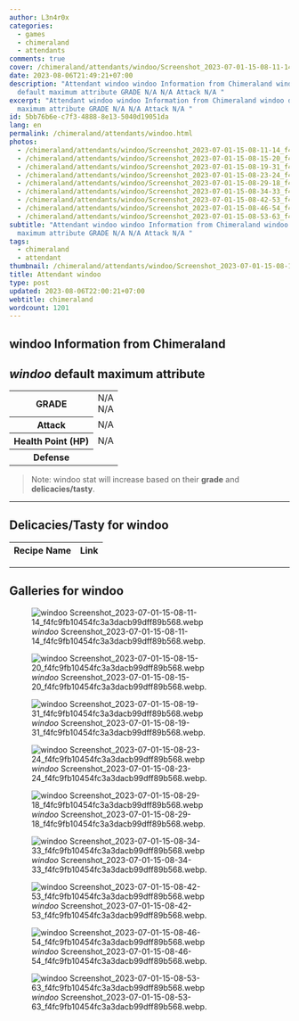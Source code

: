 ```yaml
---
author: L3n4r0x
categories:
  - games
  - chimeraland
  - attendants
comments: true
cover: /chimeraland/attendants/windoo/Screenshot_2023-07-01-15-08-11-14_f4fc9fb10454fc3a3dacb99dff89b568.webp
date: 2023-08-06T21:49:21+07:00
description: "Attendant windoo windoo Information from Chimeraland windoo
  default maximum attribute GRADE N/A N/A Attack N/A "
excerpt: "Attendant windoo windoo Information from Chimeraland windoo default
  maximum attribute GRADE N/A N/A Attack N/A "
id: 5bb76b6e-c7f3-4888-8e13-5040d19051da
lang: en
permalink: /chimeraland/attendants/windoo.html
photos:
  - /chimeraland/attendants/windoo/Screenshot_2023-07-01-15-08-11-14_f4fc9fb10454fc3a3dacb99dff89b568.webp
  - /chimeraland/attendants/windoo/Screenshot_2023-07-01-15-08-15-20_f4fc9fb10454fc3a3dacb99dff89b568.webp
  - /chimeraland/attendants/windoo/Screenshot_2023-07-01-15-08-19-31_f4fc9fb10454fc3a3dacb99dff89b568.webp
  - /chimeraland/attendants/windoo/Screenshot_2023-07-01-15-08-23-24_f4fc9fb10454fc3a3dacb99dff89b568.webp
  - /chimeraland/attendants/windoo/Screenshot_2023-07-01-15-08-29-18_f4fc9fb10454fc3a3dacb99dff89b568.webp
  - /chimeraland/attendants/windoo/Screenshot_2023-07-01-15-08-34-33_f4fc9fb10454fc3a3dacb99dff89b568.webp
  - /chimeraland/attendants/windoo/Screenshot_2023-07-01-15-08-42-53_f4fc9fb10454fc3a3dacb99dff89b568.webp
  - /chimeraland/attendants/windoo/Screenshot_2023-07-01-15-08-46-54_f4fc9fb10454fc3a3dacb99dff89b568.webp
  - /chimeraland/attendants/windoo/Screenshot_2023-07-01-15-08-53-63_f4fc9fb10454fc3a3dacb99dff89b568.webp
subtitle: "Attendant windoo windoo Information from Chimeraland windoo default
  maximum attribute GRADE N/A N/A Attack N/A "
tags:
  - chimeraland
  - attendant
thumbnail: /chimeraland/attendants/windoo/Screenshot_2023-07-01-15-08-11-14_f4fc9fb10454fc3a3dacb99dff89b568.webp
title: Attendant windoo
type: post
updated: 2023-08-06T22:00:21+07:00
webtitle: chimeraland
wordcount: 1201
---
```


<link
  rel="stylesheet"
  href="https://rawcdn.githack.com/dimaslanjaka/Web-Manajemen/870a349/css/bootstrap-5-3-0-alpha3-wrapper.css"
/>
<section id="bootstrap-wrapper">
  <div data-bs-theme="dark">
    <h2>windoo Information from Chimeraland</h2>
    <h2 id="attribute"><i>windoo</i> default maximum attribute</h2>
    <div class="row">
      <div class="col mb-2">
        <div class="card">
          <div class="card-body">
            <table>
              <tr>
                <th>GRADE</th>
                <td>N/A <br />N/A</td>
              </tr>
              <tr>
                <th>Attack</th>
                <td>N/A</td>
              </tr>
              <tr>
                <th>Health Point (HP)</th>
                <td>N/A</td>
              </tr>
              <tr>
                <th>Defense</th>
                <td></td>
              </tr>
            </table>
          </div>
        </div>
      </div>
    </div>
    <blockquote class="bd-callout bd-callout-warning">
      Note: windoo stat will increase based on their <b>grade</b> and
      <b>delicacies/tasty</b>.
    </blockquote>
    <hr />
    <h2 id="delicacies">Delicacies/Tasty for windoo</h2>
    <div class="card">
      <div class="card-body">
        <div class="table-responsive">
          <table class="table table-striped">
            <thead>
              <tr>
                <th>Recipe Name</th>
                <th>Link</th>
              </tr>
            </thead>
            <tbody></tbody>
          </table>
        </div>
      </div>
    </div>
    <hr />
    <div id="gallery">
      <h2>Galleries for windoo</h2>
      <div class="row">
        <div class="col-lg-6 col-12">
          <figure>
            <img
              src="https://www.webmanajemen.com/chimeraland/attendants/windoo/Screenshot_2023-07-01-15-08-11-14_f4fc9fb10454fc3a3dacb99dff89b568.webp"
              alt="windoo Screenshot_2023-07-01-15-08-11-14_f4fc9fb10454fc3a3dacb99dff89b568.webp"
            />
            <figcaption style="word-wrap: break-word">
              <i>windoo</i>
              Screenshot_2023-07-01-15-08-11-14_f4fc9fb10454fc3a3dacb99dff89b568.webp.
            </figcaption>
          </figure>
        </div>
        <div class="col-lg-6 col-12">
          <figure>
            <img
              src="https://www.webmanajemen.com/chimeraland/attendants/windoo/Screenshot_2023-07-01-15-08-15-20_f4fc9fb10454fc3a3dacb99dff89b568.webp"
              alt="windoo Screenshot_2023-07-01-15-08-15-20_f4fc9fb10454fc3a3dacb99dff89b568.webp"
            />
            <figcaption style="word-wrap: break-word">
              <i>windoo</i>
              Screenshot_2023-07-01-15-08-15-20_f4fc9fb10454fc3a3dacb99dff89b568.webp.
            </figcaption>
          </figure>
        </div>
        <div class="col-lg-6 col-12">
          <figure>
            <img
              src="https://www.webmanajemen.com/chimeraland/attendants/windoo/Screenshot_2023-07-01-15-08-19-31_f4fc9fb10454fc3a3dacb99dff89b568.webp"
              alt="windoo Screenshot_2023-07-01-15-08-19-31_f4fc9fb10454fc3a3dacb99dff89b568.webp"
            />
            <figcaption style="word-wrap: break-word">
              <i>windoo</i>
              Screenshot_2023-07-01-15-08-19-31_f4fc9fb10454fc3a3dacb99dff89b568.webp.
            </figcaption>
          </figure>
        </div>
        <div class="col-lg-6 col-12">
          <figure>
            <img
              src="https://www.webmanajemen.com/chimeraland/attendants/windoo/Screenshot_2023-07-01-15-08-23-24_f4fc9fb10454fc3a3dacb99dff89b568.webp"
              alt="windoo Screenshot_2023-07-01-15-08-23-24_f4fc9fb10454fc3a3dacb99dff89b568.webp"
            />
            <figcaption style="word-wrap: break-word">
              <i>windoo</i>
              Screenshot_2023-07-01-15-08-23-24_f4fc9fb10454fc3a3dacb99dff89b568.webp.
            </figcaption>
          </figure>
        </div>
        <div class="col-lg-6 col-12">
          <figure>
            <img
              src="https://www.webmanajemen.com/chimeraland/attendants/windoo/Screenshot_2023-07-01-15-08-29-18_f4fc9fb10454fc3a3dacb99dff89b568.webp"
              alt="windoo Screenshot_2023-07-01-15-08-29-18_f4fc9fb10454fc3a3dacb99dff89b568.webp"
            />
            <figcaption style="word-wrap: break-word">
              <i>windoo</i>
              Screenshot_2023-07-01-15-08-29-18_f4fc9fb10454fc3a3dacb99dff89b568.webp.
            </figcaption>
          </figure>
        </div>
        <div class="col-lg-6 col-12">
          <figure>
            <img
              src="https://www.webmanajemen.com/chimeraland/attendants/windoo/Screenshot_2023-07-01-15-08-34-33_f4fc9fb10454fc3a3dacb99dff89b568.webp"
              alt="windoo Screenshot_2023-07-01-15-08-34-33_f4fc9fb10454fc3a3dacb99dff89b568.webp"
            />
            <figcaption style="word-wrap: break-word">
              <i>windoo</i>
              Screenshot_2023-07-01-15-08-34-33_f4fc9fb10454fc3a3dacb99dff89b568.webp.
            </figcaption>
          </figure>
        </div>
        <div class="col-lg-6 col-12">
          <figure>
            <img
              src="https://www.webmanajemen.com/chimeraland/attendants/windoo/Screenshot_2023-07-01-15-08-42-53_f4fc9fb10454fc3a3dacb99dff89b568.webp"
              alt="windoo Screenshot_2023-07-01-15-08-42-53_f4fc9fb10454fc3a3dacb99dff89b568.webp"
            />
            <figcaption style="word-wrap: break-word">
              <i>windoo</i>
              Screenshot_2023-07-01-15-08-42-53_f4fc9fb10454fc3a3dacb99dff89b568.webp.
            </figcaption>
          </figure>
        </div>
        <div class="col-lg-6 col-12">
          <figure>
            <img
              src="https://www.webmanajemen.com/chimeraland/attendants/windoo/Screenshot_2023-07-01-15-08-46-54_f4fc9fb10454fc3a3dacb99dff89b568.webp"
              alt="windoo Screenshot_2023-07-01-15-08-46-54_f4fc9fb10454fc3a3dacb99dff89b568.webp"
            />
            <figcaption style="word-wrap: break-word">
              <i>windoo</i>
              Screenshot_2023-07-01-15-08-46-54_f4fc9fb10454fc3a3dacb99dff89b568.webp.
            </figcaption>
          </figure>
        </div>
        <div class="col-lg-6 col-12">
          <figure>
            <img
              src="https://www.webmanajemen.com/chimeraland/attendants/windoo/Screenshot_2023-07-01-15-08-53-63_f4fc9fb10454fc3a3dacb99dff89b568.webp"
              alt="windoo Screenshot_2023-07-01-15-08-53-63_f4fc9fb10454fc3a3dacb99dff89b568.webp"
            />
            <figcaption style="word-wrap: break-word">
              <i>windoo</i>
              Screenshot_2023-07-01-15-08-53-63_f4fc9fb10454fc3a3dacb99dff89b568.webp.
            </figcaption>
          </figure>
        </div>
      </div>
    </div>
  </div>
</section>